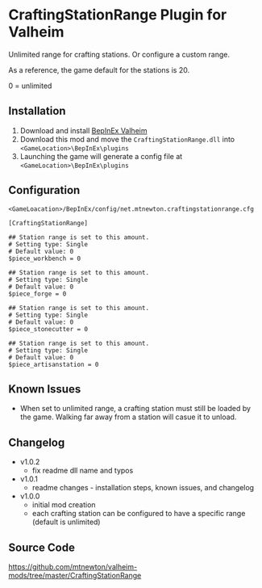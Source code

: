 # CraftingStationRange Plugin for Valheim
Unlimited range for crafting stations. Or configure a custom range.

As a reference, the game default for the stations is 20.

0 = unlimited

## Installation
1. Download and install [BepInEx Valheim](https://valheim.thunderstore.io/package/denikson/BepInExPack_Valheim/)
2. Download this mod and move the `CraftingStationRange.dll` into `<GameLocation>\BepInEx\plugins`
3. Launching the game will generate a config file at `<GameLocation>\BepInEx\plugins`

## Configuration
`<GameLoacation>/BepInEx/config/net.mtnewton.craftingstationrange.cfg`
```
[CraftingStationRange]

## Station range is set to this amount.
# Setting type: Single
# Default value: 0
$piece_workbench = 0

## Station range is set to this amount.
# Setting type: Single
# Default value: 0
$piece_forge = 0

## Station range is set to this amount.
# Setting type: Single
# Default value: 0
$piece_stonecutter = 0

## Station range is set to this amount.
# Setting type: Single
# Default value: 0
$piece_artisanstation = 0
```
## Known Issues
- When set to unlimited range, a crafting station must still be loaded by the game. Walking far away from a station will casue it to unload.

## Changelog
- v1.0.2
  - fix readme dll name and typos
- v1.0.1
  - readme changes - installation steps, known issues, and changelog
- v1.0.0
  - initial mod creation
  - each crafting station can be configured to have a specific range (default is unlimited)

## Source Code
https://github.com/mtnewton/valheim-mods/tree/master/CraftingStationRange
